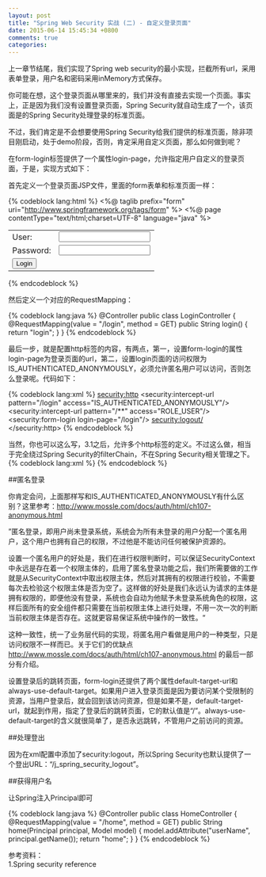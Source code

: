 ```yaml
---
layout: post
title: "Spring Web Security 实战 (二) - 自定义登录页面"
date: 2015-06-14 15:45:34 +0800
comments: true
categories: 
---
```

上一章节结尾，我们实现了Spring web security的最小实现，拦截所有url，采用表单登录，用户名和密码采用inMemory方式保存。

你可能在想，这个登录页面从哪里来的，我们并没有直接去实现一个页面。事实上，正是因为我们没有设置登录页面，Spring Security就自动生成了一个，该页面是的Spring Security处理登录的标准页面。

不过，我们肯定是不会想要使用Spring Security给我们提供的标准页面，除非项目刚启动，处于demo阶段，否则，肯定采用自定义页面，那么如何做到呢？

在form-login标签提供了一个属性login-page，允许指定用户自定义的登录页面，于是，实现方式如下：

首先定义一个登录页面JSP文件，里面的form表单和标准页面一样：

{% codeblock lang:html %}
<%@ taglib prefix="form" uri="http://www.springframework.org/tags/form" %>
<%@ page contentType="text/html;charset=UTF-8" language="java" %>
<html>
<head>
    <title>Spring MVC Security</title>
</head>
<body>
<form action="/spring-mvc-security/j_spring_security_check" method="POST">
    <table>
        <tbody>
        <tr>
            <td>User:</td>
            <td><input type="text" name="j_username" value=""></td>
        </tr>
        <tr>
            <td>Password:</td>
            <td><input type="password" name="j_password"></td>
        </tr>
        <tr>
            <td colspan="2"><input name="submit" type="submit" value="Login"></td>
        </tr>
        </tbody>
    </table>
</form>
</body>
</html>
{% endcodeblock %}


然后定义一个对应的RequestMapping：

{% codeblock lang:java %}
@Controller
public class LoginController {
	@RequestMapping(value = "/login", method = GET)
	public String login() {
		return "login";
	}
}
{% endcodeblock %}

最后一步，就是配置http标签的内容，有两点，第一，设置form-login的属性login-page为登录页面的url，第二，设置login页面的访问权限为IS_AUTHENTICATED_ANONYMOUSLY，必须允许匿名用户可以访问，否则怎么登录呢。代码如下：

{% codeblock lang:xml %}
<security:http>
    <security:intercept-url pattern="/login" access="IS_AUTHENTICATED_ANONYMOUSLY"/>
    <security:intercept-url pattern="/**" access="ROLE_USER"/>
    <security:form-login login-page="/login"/>
    <security:logout/>
</security:http>
{% endcodeblock %}

当然，你也可以这么写，3.1之后，允许多个http标签的定义。不过这么做，相当于完全绕过Spring Security的filterChain，不在Spring Security相关管理之下。
{% codeblock lang:xml %}
<http pattern="/css/**" security="none"/> 
<http pattern="/login" security="none"/>
{% endcodeblock %}

##匿名登录

你肯定会问，上面那样写和IS_AUTHENTICATED_ANONYMOUSLY有什么区别？这里参考：http://www.mossle.com/docs/auth/html/ch107-anonymous.html

”匿名登录，即用户尚未登录系统，系统会为所有未登录的用户分配一个匿名用户，这个用户也拥有自己的权限，不过他是不能访问任何被保护资源的。

设置一个匿名用户的好处是，我们在进行权限判断时，可以保证SecurityContext中永远是存在着一个权限主体的，启用了匿名登录功能之后，我们所需要做的工作就是从SecurityContext中取出权限主体，然后对其拥有的权限进行校验，不需要每次去检验这个权限主体是否为空了。这样做的好处是我们永远认为请求的主体是拥有权限的，即便他没有登录，系统也会自动为他赋予未登录系统角色的权限，这样后面所有的安全组件都只需要在当前权限主体上进行处理，不用一次一次的判断当前权限主体是否存在。这就更容易保证系统中操作的一致性。“

这种一致性，统一了业务层代码的实现，将匿名用户看做是用户的一种类型，只是访问权限不一样而已。关于它们的优缺点 http://www.mossle.com/docs/auth/html/ch107-anonymous.html 的最后一部分有介绍。

设置登录后的跳转页面，form-login还提供了两个属性default-target-url和always-use-default-target。如果用户进入登录页面是因为要访问某个受限制的资源，当用户登录后，就会回到该访问资源，但是如果不是，default-target-url，就起到作用，指定了登录后的跳转页面，它的默认值是“/”。always-use-default-target的含义就很简单了，是否永远跳转，不管用户之前访问的资源。

##处理登出

因为在xml配置中添加了security:logout，所以Spring Security也默认提供了一个登出URL：“/j_spring_security_logout”。

##获得用户名

让Spring注入Principal即可

{% codeblock lang:java %}
@Controller
public class HomeController {
	@RequestMapping(value = "/home", method = GET)
	public String home(Principal principal, Model model) {
		model.addAttribute("userName", principal.getName());
		return "home";
	}
}
{% endcodeblock %}


参考资料：   
1.Spring security reference
